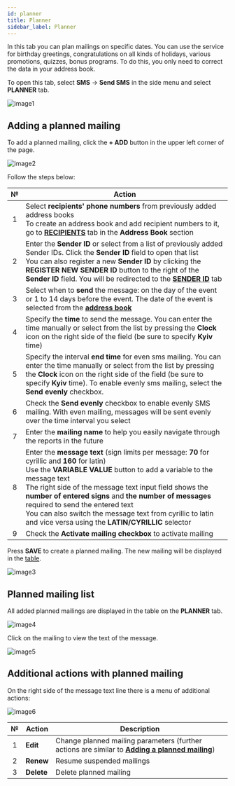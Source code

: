 ```yaml
---
id: planner
title: Planner
sidebar_label: Planner
---
```


In this tab you can plan mailings on specific dates. You can use the service for birthday greetings, congratulations on all kinds of holidays, various promotions, quizzes, bonus programs. To do this, you only need to correct the data in your address book.

To open this tab, select **SMS** → **Send SMS** in the side menu and select **PLANNER** tab.

![image1](/img/en/client_send_sms_planner/image1.png)

## Adding a planned mailing

To add a planned mailing, click the **+ ADD** button in the upper left corner of the page.

![image2](/img/en/client_send_sms_planner/image2.png)

Follow the steps below:

|  №  | Action |
| :-: | ------ |
| 1 | Select **recipients' phone numbers** from previously added address books <br/> To create an address book and add recipient numbers to it, go to [**RECIPIENTS**](../address_book/recipients.md) tab in the **Address Book** section |
| 2 | Enter the **Sender ID** or select from a list of previously added Sender IDs. Click the **Sender ID** field to open that list <br/> You can also register a new **Sender ID** by clicking the **REGISTER NEW SENDER ID** button to the right of the **Sender ID** field. You will be redirected to the [**SENDER ID**](sender_id.md) tab |
| 3 | Select when to **send** the message: on the day of the event or 1 to 14 days before the event. The date of the event is selected from the [**address book**](../address_book/recipients.md) |
| 4 | Specify the **time** to send the message. You can enter the time manually or select from the list by pressing the **Clock** icon on the right side of the field (be sure to specify **Kyiv** time) |
| 5 | Specify the interval **end time** for even sms mailing. You can enter the time manually or select from the list by pressing the **Clock** icon on the right side of the field (be sure to specify **Kyiv** time). To enable evenly sms mailing, select the **Send evenly** checkbox. |
| 6 | Check the **Send evenly** checkbox to enable evenly SMS mailing. With even mailing, messages will be sent evenly over the time interval you select |
| 7 | Enter the **mailing name** to help you easily navigate through the reports in the future |
| 8 | Enter the **message text** (sign limits per message: **70** for cyrillic and **160** for latin) <br/> Use the **VARIABLE VALUE** button to add a variable to the message text <br/> The right side of the message text input field shows the **number of entered signs** and **the number of messages** required to send the entered text <br/> You can also switch the message text from cyrillic to latin and vice versa using the **LATIN/CYRILLIC** selector |
| 9 | Check the **Activate mailing checkbox** to activate mailing |

Press **SAVE** to create a planned mailing. The new mailing will be displayed in the [table](#planned-mailing-list).

![image3](/img/en/client_send_sms_planner/image3.png)

## Planned mailing list

All added planned mailings are displayed in the table on the **PLANNER** tab.

![image4](/img/en/client_send_sms_planner/image4.png)

Click on the mailing to view the text of the message.

![image5](/img/en/client_send_sms_planner/image5.png)

## Additional actions with planned mailing

On the right side of the message text line there is a menu of additional actions:

![image6](/img/en/client_send_sms_planner/image6.png)

|  №  | Action | Description |
| :-: | ------ | ----------- |
| 1 | **Edit** | Change planned mailing parameters (further actions are similar to [**Adding a planned mailing**](#adding-a-planned-mailing)) |
| 2 | **Renew** | Resume suspended mailings |
| 3 | **Delete** | Delete planned mailing |
